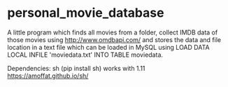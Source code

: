 # personal_movie_database
A little program which finds all movies from a folder, collect IMDB data of those movies using http://www.omdbapi.com/ and stores the data and file location in a text file which can be loaded in MySQL using LOAD DATA LOCAL INFILE 'moviedata.txt' INTO TABLE moviedata.

Dependencies:
sh (pip install sh) works with 1.11 https://amoffat.github.io/sh/
